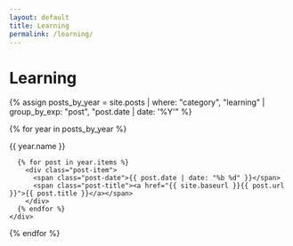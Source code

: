 ```yaml
---
layout: default
title: Learning
permalink: /learning/
---
```


<h1 class="text-2xl lg:text-4xl mt-8 mb-4 text-black font-extrabold tracking-tighter italic leading-tight">Learning</h1>

<div class="posts">
  {% assign posts_by_year = site.posts | where: "category", "learning" | group_by_exp: "post", "post.date | date: '%Y'" %}
  
  {% for year in posts_by_year %}
    <div class="year-group">
      <div class="year-label">{{ year.name }}</div>
      
      {% for post in year.items %}
        <div class="post-item">
          <span class="post-date">{{ post.date | date: "%b %d" }}</span>
          <span class="post-title"><a href="{{ site.baseurl }}{{ post.url }}">{{ post.title }}</a></span>
        </div>
      {% endfor %}
    </div>
  {% endfor %}
</div>